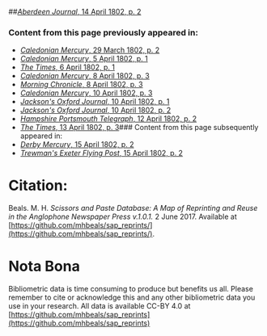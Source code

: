 ##[*Aberdeen Journal*, 14 April 1802, p. 2](https://mhbeals.github.io/sap_html/Aberdeen-Journal/Aberdeen-Journal-14-April-1802-p-2)

### Content from this page previously appeared in:
+ [*Caledonian Mercury*, 29 March 1802, p. 2](https://mhbeals.github.io/sap_html/Caledonian-Mercury/Caledonian-Mercury-29-March-1802-p-2)
+ [*Caledonian Mercury*, 5 April 1802, p. 1](https://mhbeals.github.io/sap_html/Caledonian-Mercury/Caledonian-Mercury-5-April-1802-p-1)
+ [*The Times*, 6 April 1802, p. 1](https://mhbeals.github.io/sap_html/The-Times/The-Times-6-April-1802-p-1)
+ [*Caledonian Mercury*, 8 April 1802, p. 3](https://mhbeals.github.io/sap_html/Caledonian-Mercury/Caledonian-Mercury-8-April-1802-p-3)
+ [*Morning Chronicle*, 8 April 1802, p. 3](https://mhbeals.github.io/sap_html/Morning-Chronicle/Morning-Chronicle-8-April-1802-p-3)
+ [*Caledonian Mercury*, 10 April 1802, p. 3](https://mhbeals.github.io/sap_html/Caledonian-Mercury/Caledonian-Mercury-10-April-1802-p-3)
+ [*Jackson's Oxford Journal*, 10 April 1802, p. 1](https://mhbeals.github.io/sap_html/Jackson's-Oxford-Journal/Jackson's-Oxford-Journal-10-April-1802-p-1)
+ [*Jackson's Oxford Journal*, 10 April 1802, p. 2](https://mhbeals.github.io/sap_html/Jackson's-Oxford-Journal/Jackson's-Oxford-Journal-10-April-1802-p-2)
+ [*Hampshire Portsmouth Telegraph*, 12 April 1802, p. 2](https://mhbeals.github.io/sap_html/Hampshire-Portsmouth-Telegraph/Hampshire-Portsmouth-Telegraph-12-April-1802-p-2)
+ [*The Times*, 13 April 1802, p. 3](https://mhbeals.github.io/sap_html/The-Times/The-Times-13-April-1802-p-3)### Content from this page subsequently appeared in:
+ [*Derby Mercury*, 15 April 1802, p. 2](https://mhbeals.github.io/sap_html/Derby-Mercury/Derby-Mercury-15-April-1802-p-2)
+ [*Trewman's Exeter Flying Post*, 15 April 1802, p. 2](https://mhbeals.github.io/sap_html/Trewman's-Exeter-Flying-Post/Trewman's-Exeter-Flying-Post-15-April-1802-p-2)
                    
# Citation: 

Beals. M. H. *Scissors and Paste Database: A Map of Reprinting and Reuse in the Anglophone Newspaper Press v.1.0.1.* 2 June 2017. Available at [https://github.com/mhbeals/sap_reprints/](https://github.com/mhbeals/sap_reprints/). 
                    
# Nota Bona

Bibliometric data is time consuming to produce but benefits us all. Please remember to cite or acknowledge this and any other bibliometric data you use in your research. All data is available CC-BY 4.0 at [https://github.com/mhbeals/sap_reprints](https://github.com/mhbeals/sap_reprints)